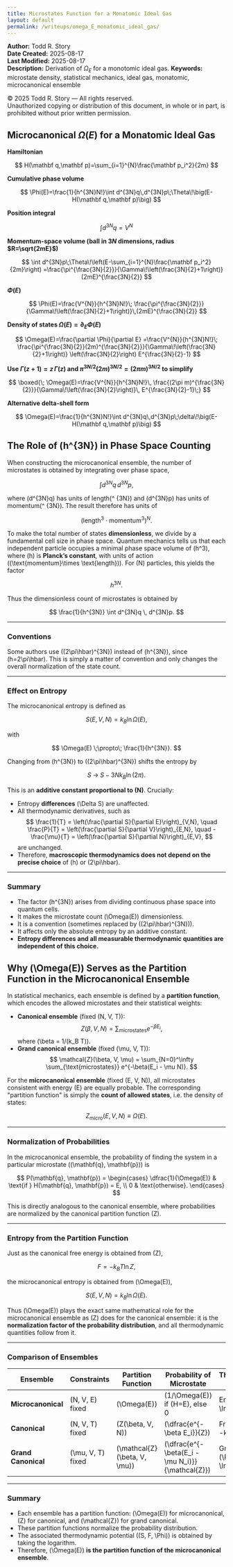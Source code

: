 ```yaml
---
title: Microstates Function for a Monatomic Ideal Gas
layout: default
permalink: /writeups/omega_E_monatomic_ideal_gas/
---
```


**Author:** Todd R. Story  
**Date Created:** 2025-08-17  
**Last Modified:** 2025-08-17  
**Description:** Derivation of $\Omega_{E}$ for a monotomic ideal gas.
**Keywords:** microstate density, statistical mechanics, ideal gas, monatomic, microcanonical ensemble

© 2025 Todd R. Story — All rights reserved.  
Unauthorized copying or distribution of this document, in whole or in part, is prohibited without prior written permission.


## Microcanonical $\Omega(E)$ for a Monatomic Ideal Gas

**Hamiltonian**

$$
H(\mathbf q,\mathbf p)=\sum_{i=1}^{N}\frac{\mathbf p_i^2}{2m}
$$

**Cumulative phase volume**

$$
\Phi(E)=\frac{1}{h^{3N}N!}\int d^{3N}q\,d^{3N}p\;\Theta\!\big(E-H(\mathbf q,\mathbf p)\big)
$$

**Position integral**

$$
\int d^{3N}q = V^{N}
$$

**Momentum-space volume (ball in $3N$ dimensions, radius $R=\sqrt{2mE}$)**

$$
\int d^{3N}p\;\Theta\!\left(E-\sum_{i=1}^{N}\frac{\mathbf p_i^2}{2m}\right)
=\frac{\pi^{\frac{3N}{2}}}{\Gamma\!\left(\frac{3N}{2}+1\right)}(2mE)^{\frac{3N}{2}}
$$

**$\Phi(E)$**

$$
\Phi(E)=\frac{V^{N}}{h^{3N}N!}\;
\frac{\pi^{\frac{3N}{2}}}{\Gamma\!\left(\frac{3N}{2}+1\right)}\,(2mE)^{\frac{3N}{2}}
$$

**Density of states $\Omega(E)=\partial_E\Phi(E)$**

$$
\Omega(E)=\frac{\partial \Phi}{\partial E}
=\frac{V^{N}}{h^{3N}N!}\;
\frac{\pi^{\frac{3N}{2}}(2m)^{\frac{3N}{2}}}{\Gamma\!\left(\frac{3N}{2}+1\right)}
\left(\frac{3N}{2}\right) E^{\frac{3N}{2}-1}
$$

**Use $\Gamma(z+1)=z\,\Gamma(z)$ and $\pi^{3N/2}(2m)^{3N/2}=(2\pi m)^{3N/2}$ to simplify**

$$
\boxed{\;
\Omega(E)=\frac{V^{N}}{h^{3N}N!}\,
\frac{(2\pi m)^{\frac{3N}{2}}}{\Gamma\!\left(\frac{3N}{2}\right)}\,
E^{\frac{3N}{2}-1}\;}
$$

**Alternative delta-shell form**

$$
\Omega(E)=\frac{1}{h^{3N}N!}\int d^{3N}q\,d^{3N}p\;\delta\!\big(E-H(\mathbf q,\mathbf p)\big)
$$

## The Role of \(h^{3N}\) in Phase Space Counting

When constructing the microcanonical ensemble, the number of microstates is obtained by integrating over phase space,

$$
\int d^{3N}q \, d^{3N}p,
$$

where \(d^{3N}q\) has units of length\(^ {3N}\) and \(d^{3N}p\) has units of momentum\(^ {3N}\). The result therefore has units of

$$
\big(\text{length}^3 \cdot \text{momentum}^3\big)^N.
$$

To make the total number of states **dimensionless**, we divide by a fundamental cell size in phase space. Quantum mechanics tells us that each independent particle occupies a minimal phase space volume of \(h^3\), where \(h\) is **Planck’s constant**, with units of action \((\text{momentum}\times \text{length})\). For \(N\) particles, this yields the factor

$$
h^{3N}.
$$

Thus the dimensionless count of microstates is obtained by

$$
\frac{1}{h^{3N}} \int d^{3N}q \, d^{3N}p.
$$

---

### Conventions
Some authors use \((2\pi\hbar)^{3N}\) instead of \(h^{3N}\), since \(h=2\pi\hbar\). This is simply a matter of convention and only changes the overall normalization of the state count. 

---

### Effect on Entropy
The microcanonical entropy is defined as

$$
S(E,V,N) = k_B \ln \Omega(E),
$$

with

$$
\Omega(E) \;\propto\; \frac{1}{h^{3N}}.
$$

Changing from \(h^{3N}\) to \((2\pi\hbar)^{3N}\) shifts the entropy by

$$
S \;\to\; S - 3N k_B \ln(2\pi).
$$

This is an **additive constant proportional to \(N\)**. Crucially:

- Entropy **differences** \(\Delta S\) are unaffected.  
- All thermodynamic derivatives, such as
  $$
  \frac{1}{T} = \left(\frac{\partial S}{\partial E}\right)_{V,N}, \quad
  \frac{P}{T} = \left(\frac{\partial S}{\partial V}\right)_{E,N}, \quad
  -\frac{\mu}{T} = \left(\frac{\partial S}{\partial N}\right)_{E,V},
  $$
  are unchanged.  
- Therefore, **macroscopic thermodynamics does not depend on the precise choice** of \(h\) or \(2\pi\hbar\).  

---

### Summary
- The factor \(h^{3N}\) arises from dividing continuous phase space into quantum cells.  
- It makes the microstate count \(\Omega(E)\) dimensionless.  
- It is a convention (sometimes replaced by \((2\pi\hbar)^{3N}\)).  
- It affects only the absolute entropy by an additive constant.  
- **Entropy differences and all measurable thermodynamic quantities are independent of this choice.**

## Why \(\Omega(E)\) Serves as the Partition Function in the Microcanonical Ensemble

In statistical mechanics, each ensemble is defined by a **partition function**, which encodes the allowed microstates and their statistical weights:

- **Canonical ensemble** (fixed \(N, V, T\)):
  $$
  Z(\beta, V, N) = \sum_{\text{microstates}} e^{-\beta E_i},
  $$
  where \(\beta = 1/(k_B T)\).
- **Grand canonical ensemble** (fixed \(\mu, V, T\)):
  $$
  \mathcal{Z}(\beta, V, \mu) = \sum_{N=0}^\infty \sum_{\text{microstates}} e^{-\beta(E_i - \mu N)}.
  $$

For the **microcanonical ensemble** (fixed \(E, V, N\)), all microstates consistent with energy \(E\) are equally probable. The corresponding "partition function" is simply the **count of allowed states**, i.e. the density of states:

$$
Z_{\text{micro}}(E, V, N) \equiv \Omega(E).
$$

---

### Normalization of Probabilities
In the microcanonical ensemble, the probability of finding the system in a particular microstate \((\mathbf{q}, \mathbf{p})\) is

$$
P(\mathbf{q}, \mathbf{p}) =
\begin{cases}
\dfrac{1}{\Omega(E)} & \text{if } H(\mathbf{q}, \mathbf{p}) = E, \\
0 & \text{otherwise}.
\end{cases}
$$

This is directly analogous to the canonical ensemble, where probabilities are normalized by the canonical partition function \(Z\).

---

### Entropy from the Partition Function
Just as the canonical free energy is obtained from \(Z\),

$$
F = -k_B T \ln Z,
$$

the microcanonical entropy is obtained from \(\Omega(E)\),

$$
S(E,V,N) = k_B \ln \Omega(E).
$$

Thus \(\Omega(E)\) plays the exact same mathematical role for the microcanonical ensemble as \(Z\) does for the canonical ensemble: it is the **normalization factor of the probability distribution**, and all thermodynamic quantities follow from it.

---

### Comparison of Ensembles

| Ensemble              | Constraints               | Partition Function | Probability of Microstate | Thermodynamic Potential |
|-----------------------|---------------------------|-------------------|---------------------------|--------------------------|
| **Microcanonical**    | \(N, V, E\) fixed         | \(\Omega(E)\)     | \(1/\Omega(E)\) if \(H=E\), else 0 | Entropy \(S = k_B \ln \Omega\) |
| **Canonical**         | \(N, V, T\) fixed         | \(Z(\beta, V, N)\) | \(\dfrac{e^{-\beta E_i}}{Z}\) | Free energy \(F = -k_B T \ln Z\) |
| **Grand Canonical**   | \(\mu, V, T\) fixed       | \(\mathcal{Z}(\beta, V, \mu)\) | \(\dfrac{e^{-\beta(E_i - \mu N_i)}}{\mathcal{Z}}\) | Grand potential \(\Phi = -k_B T \ln \mathcal{Z}\) |

---

### Summary
- Each ensemble has a partition function: \(\Omega(E)\) for microcanonical, \(Z\) for canonical, and \(\mathcal{Z}\) for grand canonical.  
- These partition functions normalize the probability distribution.  
- The associated thermodynamic potential (\(S, F, \Phi\)) is obtained by taking the logarithm.  
- Therefore, \(\Omega(E)\) **is the partition function of the microcanonical ensemble**.
